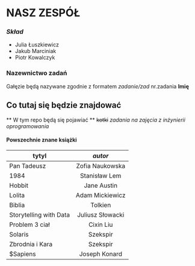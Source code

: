 # NASZ ZESPÓŁ
### *Skład*
* Julia Łuszkiewicz
* Jakub Marciniak
* Piotr Kowalczyk 

### **Nazewnictwo zadań**
Gałęzie będą nazywane zgodnie z formatem *zadanie/zad* nr.zadania **Imię**

## Co tutaj się będzie znajdować
** W tym repo będą się pojawiać ** ~~kotki~~ *zadania na zajęcia z inżynierii oprogramowania*

#### Powszechnie znane książki ###

|tytyl|*autor*|
|-----|:-----:|
|Pan Tadeusz           |Zofia Naukowska |
|1984                  |Stanisław Lem   |
|Hobbit                |Jane Austin     |
|Lolita                |Adam Mickiewicz |
|Biblia                |Tolkien         |
|Storytelling with Data|Juliusz Słowacki|
|Problem 3 ciał        |Cixin Liu       |
|Solaris               |Szekspir        |
|Zbrodnia i Kara       |Szekspir        |
|$Sapiens              |Joseph Konard   |



